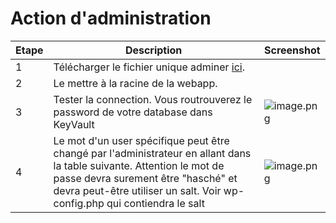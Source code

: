 # Action d'administration


|Etape| Description | Screenshot |
|--|--|--|
| 1 | Télécharger le fichier unique adminer [ici](https://www.adminer.org/#download). |  |
| 2 | Le mettre à la racine de la webapp. |  |
| 3 | Tester la connection. Vous routrouverez le password de votre database dans KeyVault | ![image.png](/.attachments/image-9b61fd0c-7dfd-4791-b0de-56f3cd63ca20.png) |
| 4 | Le mot d'un user spécifique peut être changé par l'administrateur en allant dans la table  suivante. Attention le mot de passe devra surement être "hasché" et devra peut-être utiliser un salt. Voir wp-config.php qui contiendra le salt  | ![image.png](/.attachments/image-32bb2146-a5c0-4714-879d-9823ceed42c8.png) |